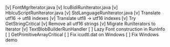 [v] FontMgrIterator.java
[v] IcuBidiRunIterator.java
[v] HbIcuScriptRunIterator.java
[v] StdLanguageRunIterator.java
[v] Translate utf16 -> utf8 indexes
[v] Translate utf8 -> utf16 indexes
[v] Try GetStringCritical
[v] Remove all utf16 strings
[v] Migrate RunIterators to Iterator
[v] TextBlobBuilderRunHandler
[ ] Lazy Font construction in RunInfo
[ ] GetPrimitiveArrayCritical
[ ] Fix icudtl.dat on Windows
[ ] Fix Windows demo
